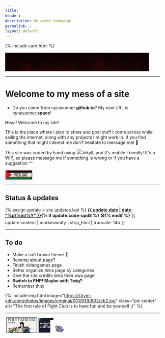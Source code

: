 ```yaml
---
title:
header:
description: My awful homepage
permalink: /
layout: default
---
```


{% include card.html %}

<div class="center" style="margin-bottom:1em;"><img src="/assets/img/yourmom.gif" alt="your mom sexy i sexed her epic robux" class="freezeframe"></div>

***

# Welcome to my mess of a site

- Do you come from nynasunner.**github.io**? My new URL is nynasunner.**space**!

Heya! Welcome to my site!

This is the place where I plan to share and post stuff I come across while sailing the internet, along with any projects I might work in. If you find something that might interest me don't hesitate to message me! 💜

This site was coded by hand using <img class="svg" src="https://cdn.simpleicons.org/jekyll/black"/>Jekyll, and it's mobile-friendly! It's a WIP, so please message me if something is wrong or if you have a suggestion ^^

<a href="https://hillhouse.neocities.org/journal/notes/palestine"><img src="/assets/img/standwith.png" alt="88x31 button with the flag of Palestine and the text 'Stand with Palestine'" title="Free Palestine!"></a>

***
## Status & updates

<div class="flex-wrapper">
  <div id="statuscafe" class="yellow-wrapper"><div id="statuscafe-username"></div><div id="statuscafe-content"></div></div><script src="https://status.cafe/current-status.js?name=nynasunner" defer></script>

  <div class="yellow-wrapper">
{% assign update = site.updates.last %}
    <b><a href="/updates/">{{ update.date | date: "%d/%m/%Y" }}</a>{% if update.code-upd8 %} 🛠{% endif %}</b>
{{ update.content | markdownify | strip_html | truncate: 145 }} <!-- truncatewords: 25 -->
  </div>
</div>

***
## To do

- Make a soft brown theme 🤎
- Revamp about page?
- Finish videogames page
- Better organize links page by categories
- Give the site credits links their own page
- **Switch to PHP! Maybe with Twig?**
- Remember this:


{% include img.html image="https://i.kym-cdn.com/photos/images/original/001/939/802/cb2.jpg" class="pic center" alt="The first rule of Fight Club is to have fun and be yourself :)" %}

***

<div class="center">
  <div id="bisexualism" style="display: inline-flex">
    <script type="text/javascript" src="https://emeowly.github.io/bi/onionring-variables.js" defer></script>
    <script type="text/javascript" src="https://emeowly.github.io/bi/onionring-img-widget.js" defer></script>
  </div>
  <a href="https://fire.norvrandt.org/fan" target="_blank" alt="Fire Emblem Fanlisting" title="Pick A God And Pray fanlisting"><img src="/assets/img/pagap.png"></a>
  <a href="https://kalechips.net/responsive" target="_blank" alt="Responsive Web Directory" title="Responsive Web Directory"><img src="/assets/img/rwd.png"></a>
  <a href="http://pkmn.caelestis.nu" target="_blank" rel="noopener noreferrer" style="border: 0px none; background: transparent;" title="I Choose You! :: GARCHOMP"><img src="/assets/img/garchomp.png" alt="I Choose You Pokémon clique" style="margin: auto -15px;"></a>
</div>

<!-- Microformats stuff -->
<div class="h-card" style="display: none;">
  <img class="u-photo" alt="the garlic from Plants Vs Zombies with a trollface and the text 'momazos nyna'" src="/assets/img/momazos-nyna.png"/>
  <a class="p-name u-url" href="https://nynasunner.space/">Nynasunner</a>
  <p class="p-note">Dumbass junior web developer who rambles occasionally and obsesses over mildly obscure things</p>
  <span class="p-country-name">Spain</span>
</div>